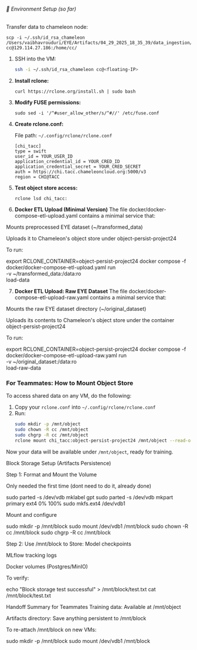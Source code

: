 ###### 🔧 Environment Setup (so far)

Transfer data to chameleon node:
   ```
   scp -i ~/.ssh/id_rsa_chameleon /Users/vaibhavrouduri/EYE/Artifacts/04_29_2025_18_35_39/data_ingestion/ingested/transformed_data.zip cc@129.114.27.186:/home/cc/
   ```

1. SSH into the VM:
   ```bash
   ssh -i ~/.ssh/id_rsa_chameleon cc@<floating-IP>

2. **Install rclone:**
   ```
   curl https://rclone.org/install.sh | sudo bash
   ```

3. **Modify FUSE permissions:**
   ```
   sudo sed -i '/^#user_allow_other/s/^#//' /etc/fuse.conf
   ```

4. **Create rclone.conf:**

   File path: `~/.config/rclone/rclone.conf`

   ```
   [chi_tacc]
   type = swift
   user_id = YOUR_USER_ID
   application_credential_id = YOUR_CRED_ID
   application_credential_secret = YOUR_CRED_SECRET
   auth = https://chi.tacc.chameleoncloud.org:5000/v3
   region = CHI@TACC
   ```

5. **Test object store access:**
   ```
   rclone lsd chi_tacc:
   ```

6. **Docker ETL Upload (Minimal Version)**
The file docker/docker-compose-etl-upload.yaml contains a minimal service that:

Mounts preprocessed EYE dataset (~/transformed_data)

Uploads it to Chameleon's object store under object-persist-project24

To run:

export RCLONE_CONTAINER=object-persist-project24
docker compose -f docker/docker-compose-etl-upload.yaml run \
  -v ~/transformed_data:/data:ro \
  load-data

7. **Docker ETL Upload: Raw EYE Dataset**
The file docker/docker-compose-etl-upload-raw.yaml contains a minimal service that:

Mounts the raw EYE dataset directory (~/original_dataset)

Uploads its contents to Chameleon's object store under the container object-persist-project24

To run:

export RCLONE_CONTAINER=object-persist-project24
docker compose -f docker/docker-compose-etl-upload-raw.yaml run \
  -v ~/original_dataset:/data:ro \
  load-raw-data


### For Teammates: How to Mount Object Store

To access shared data on any VM, do the following:

1. Copy your `rclone.conf` into `~/.config/rclone/rclone.conf`
2. Run:
    ```bash
    sudo mkdir -p /mnt/object
    sudo chown -R cc /mnt/object
    sudo chgrp -R cc /mnt/object
    rclone mount chi_tacc:object-persist-project24 /mnt/object --read-only --allow-other --daemon
    ```

Now your data will be available under `/mnt/object`, ready for training.


Block Storage Setup (Artifacts Persistence)

Step 1: Format and Mount the Volume

Only needed the first time (dont need to do it, already done)

sudo parted -s /dev/vdb mklabel gpt
sudo parted -s /dev/vdb mkpart primary ext4 0% 100%
sudo mkfs.ext4 /dev/vdb1

Mount and configure

sudo mkdir -p /mnt/block
sudo mount /dev/vdb1 /mnt/block
sudo chown -R cc /mnt/block
sudo chgrp -R cc /mnt/block

Step 2: Use /mnt/block to Store:
Model checkpoints

MLflow tracking logs

Docker volumes (Postgres/MinIO)


To verify:

echo "Block storage test successful" > /mnt/block/test.txt
cat /mnt/block/test.txt

Handoff Summary for Teammates
Training data: Available at /mnt/object

Artifacts directory: Save anything persistent to /mnt/block

To re-attach /mnt/block on new VMs:

sudo mkdir -p /mnt/block
sudo mount /dev/vdb1 /mnt/block
